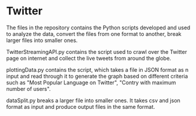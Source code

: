 # Twitter
The files in the repository contains the Python scripts developed and used to analyze the data, convert the files from one format to another, break larger files into smaller ones.

TwitterStreamingAPI.py contains the script used to crawl over the Twitter page on internet and collect the live tweets from around the globe.

plottingData.py contains the script, which takes a file in JSON format as n input and read through it to generate the graph based on different criteria such as "Most Popular Language on Twitter", "Contry with maximum number of users".

dataSplit.py breaks a larger file into smaller ones. It takes csv and json format as input and produce output files in the same format.
